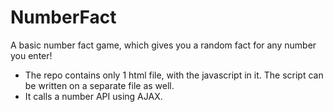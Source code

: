 # NumberFact
A basic number fact game, which gives you a random fact for any number you enter!

* The repo contains only 1 html file, with the javascript in it. The script can be written on a separate file as well.
* It calls a number API using AJAX.
